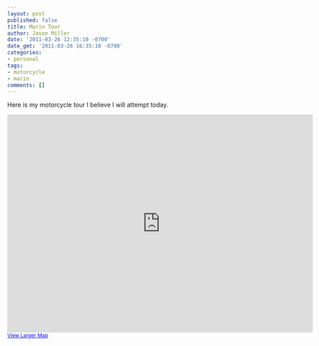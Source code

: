 ```yaml
---
layout: post
published: false
title: Marin Tour
author: Jason Miller
date: '2011-03-26 12:35:10 -0700'
date_gmt: '2011-03-26 16:35:10 -0700'
categories:
- personal
tags:
- motorcycle
- marin
comments: []
---
```


Here is my motorcycle tour I believe I will attempt today.

<iframe width="700" height="500" frameborder="0" scrolling="no" marginheight="0"
  marginwidth="0"
  src="http://maps.google.com/maps?f=d&amp;source=s_d&amp;saddr=Blake+St,+Berkeley,+CA+94704&amp;daddr=U.S.+101,+San+Francisco,+California+to:Shoreline+Hwy,+Marshall,+CA+94940+to:Point+Reyes+Station,+CA+to:Tomales+Petaluma+Rd,+Tomales,+CA+to:Chileno+Valley+Rd,+Petaluma,+CA+to:Nicasio+Valley+Rd,+Nicasio,+CA+94946+to:U.S.+101,+San+Rafael,+CA+to:Interstate+580,+Richmond,+CA+to:37.87031,-122.26803+to:Blake+St,+Berkeley,+CA+94704&amp;hl=en&amp;geocode=FSm_QQId8F22-Cm5GjmrhX6FgDFJVKFPhzTP5w%3BFTVaQAIdgfez-Cn7gM-VUf7MVDHonp15EBWL4A%3BFXHUQwIdPeSu-CnL5owkZ8CFgDH7BHuGkiQkPQ%3BFWHjRAIdaB2u-CkrkbSqiM-FgDGooGwrQgEVjA%3BFcaHRwIdka6s-Cm1_WvF1jKEgDH4HxoKC6Z40Q%3BFZ7zRgIdCS2v-ClpgBe9PcqFgDEBOvBUWDGcsA%3BFUOzRAIdtNKv-CkVWmSWR7-FgDH7SVdfpF2h9Q%3BFSm2QwIdw1Sy-Cn7gM-VUf7MVDHonp15EBWL4A%3BFbvDQgIdjHa0-CkDRwGDCfKPgDHfUXxxcCY7qA%3BFebaQQIdgla2-CmHZVzUnX6FgDHEjYwrvniN9g%3BFSm_QQId8F22-Cm5GjmrhX6FgDFJVKFPhzTP5w&amp;mra=dpe&amp;mrsp=9&amp;sz=13&amp;via=9&amp;sll=37.869975,-122.300491&amp;sspn=0.101362,0.157413&amp;ie=UTF8&amp;ll=38.01564,-122.615662&amp;spn=0.540968,0.961304&amp;z=10&amp;output=embed">
  </iframe><br /><small>
  <a
    href="http://maps.google.com/maps?f=d&amp;source=embed&amp;saddr=Blake+St,+Berkeley,+CA+94704&amp;daddr=U.S.+101,+San+Francisco,+California+to:Shoreline+Hwy,+Marshall,+CA+94940+to:Point+Reyes+Station,+CA+to:Tomales+Petaluma+Rd,+Tomales,+CA+to:Chileno+Valley+Rd,+Petaluma,+CA+to:Nicasio+Valley+Rd,+Nicasio,+CA+94946+to:U.S.+101,+San+Rafael,+CA+to:Interstate+580,+Richmond,+CA+to:37.87031,-122.26803+to:Blake+St,+Berkeley,+CA+94704&amp;hl=en&amp;geocode=FSm_QQId8F22-Cm5GjmrhX6FgDFJVKFPhzTP5w%3BFTVaQAIdgfez-Cn7gM-VUf7MVDHonp15EBWL4A%3BFXHUQwIdPeSu-CnL5owkZ8CFgDH7BHuGkiQkPQ%3BFWHjRAIdaB2u-CkrkbSqiM-FgDGooGwrQgEVjA%3BFcaHRwIdka6s-Cm1_WvF1jKEgDH4HxoKC6Z40Q%3BFZ7zRgIdCS2v-ClpgBe9PcqFgDEBOvBUWDGcsA%3BFUOzRAIdtNKv-CkVWmSWR7-FgDH7SVdfpF2h9Q%3BFSm2QwIdw1Sy-Cn7gM-VUf7MVDHonp15EBWL4A%3BFbvDQgIdjHa0-CkDRwGDCfKPgDHfUXxxcCY7qA%3BFebaQQIdgla2-CmHZVzUnX6FgDHEjYwrvniN9g%3BFSm_QQId8F22-Cm5GjmrhX6FgDFJVKFPhzTP5w&amp;mra=dpe&amp;mrsp=9&amp;sz=13&amp;via=9&amp;sll=37.869975,-122.300491&amp;sspn=0.101362,0.157413&amp;ie=UTF8&amp;ll=38.01564,-122.615662&amp;spn=0.540968,0.961304&amp;z=10"
    style="color:#0000FF;text-align:left">
  View Larger Map</a></small>
